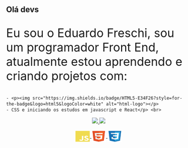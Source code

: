## Olá devs

<p style="font-size: 2rem">Eu sou o Eduardo Freschi, sou um programador Front End, atualmente estou aprendendo e criando projetos com: 
   
    - <p><img src="https://img.shields.io/badge/HTML5-E34F26?style=for-the-badge&logo=html5&logoColor=white" alt="html-logo"></p>
    - CSS e iniciando os estudos em javascript e React</p> <br>


<div align="center">
  <a href="https://github.com/eduardofreschi">
  <img height="180em" src="https://github-readme-stats.vercel.app/api?username=eduardofreschi&show_icons=true&theme=dracula&include_all_commits=true&count_private=true"/>
  <img height="180em" src="https://github-readme-stats.vercel.app/api/top-langs/?username=eduardofreschi&layout=compact&langs_count=7&theme=dracula"/>

<div style="display: inline_block"><br>
  <img align="center" alt="Eduardo-Js" height="30" width="40" src="https://raw.githubusercontent.com/devicons/devicon/master/icons/javascript/javascript-plain.svg">
  <img align="center" alt="Eduardo-HTML" height="30" width="40" src="https://raw.githubusercontent.com/devicons/devicon/master/icons/html5/html5-original.svg">
  <img align="center" alt="Eduardo-CSS" height="30" width="40" src="https://raw.githubusercontent.com/devicons/devicon/master/icons/css3/css3-original.svg">
</div>
